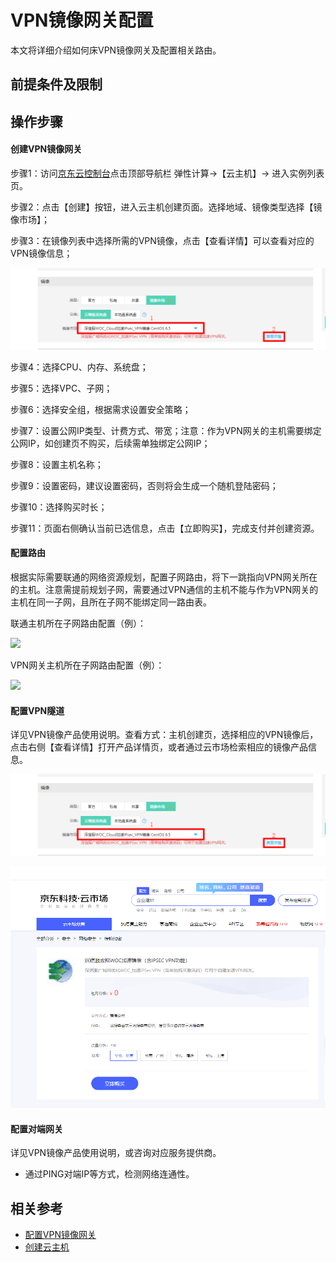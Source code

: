 # **VPN镜像网关配置**
本文将详细介绍如何床VPN镜像网关及配置相关路由。

## 前提条件及限制


## 操作步骤

#### 创建VPN镜像网关

步骤1：访问[京东云控制台](https://console.jdcloud.com)点击顶部导航栏 弹性计算->【云主机】-> 进入实例列表页。 

步骤2：点击【创建】按钮，进入云主机创建页面。选择地域、镜像类型选择【镜像市场】； 


步骤3：在镜像列表中选择所需的VPN镜像，点击【查看详情】可以查看对应的VPN镜像信息；

![](/image/Networking/Virtual-Private-Cloud/Getting-Started/VPN-Mirror-Gateway/vpnmirrior.png)

步骤4：选择CPU、内存、系统盘； 

步骤5：选择VPC、子网； 

步骤6：选择安全组，根据需求设置安全策略； 

步骤7：设置公网IP类型、计费方式、带宽；注意：作为VPN网关的主机需要绑定公网IP，如创建页不购买，后续需单独绑定公网IP； 

步骤8：设置主机名称； 

步骤9：设置密码，建议设置密码，否则将会生成一个随机登陆密码； 

步骤10：选择购买时长； 

步骤11：页面右侧确认当前已选信息，点击【立即购买】，完成支付并创建资源。




#### 配置路由

根据实际需要联通的网络资源规划，配置子网路由，将下一跳指向VPN网关所在的主机。注意需提前规划子网，需要通过VPN通信的主机不能与作为VPN网关的主机在同一子网，且所在子网不能绑定同一路由表。

联通主机所在子网路由配置（例）：

![](/image/Networking/Virtual-Private-Cloud/Operation-Guide/NFV-Configuration/VPN-Mirror-Gateway-Configuration/Step4.jpg)



VPN网关主机所在子网路由配置（例）：

![](/image/Networking/Virtual-Private-Cloud/Operation-Guide/NFV-Configuration/VPN-Mirror-Gateway-Configuration/Step5.jpg)



#### 配置VPN隧道 

详见VPN镜像产品使用说明。查看方式：主机创建页，选择相应的VPN镜像后，点击右侧【查看详情】打开产品详情页，或者通过云市场检索相应的镜像产品信息。

![](/image/Networking/Virtual-Private-Cloud/Getting-Started/VPN-Mirror-Gateway/vpnmirrior.png)

![](/image/Networking/Virtual-Private-Cloud/Getting-Started/VPN-Mirror-Gateway/shenxinfu.png)

#### 配置对端网关 

详见VPN镜像产品使用说明，或咨询对应服务提供商。 

- 通过PING对端IP等方式，检测网络连通性。

## 相关参考

- [配置VPN镜像网关](../../Getting-Started/VPN-Mirror-Gateway.md)
- [创建云主机](https://docs.jdcloud.com/cn/virtual-machines/create-instance)

